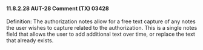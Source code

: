 #### 11.8.2.28 AUT-28 Comment (TX) 03428

Definition: The authorization notes allow for a free text capture of any notes the user wishes to capture related to the authorization. This is a single notes field that allows the user to add additional text over time, or replace the text that already exists.
